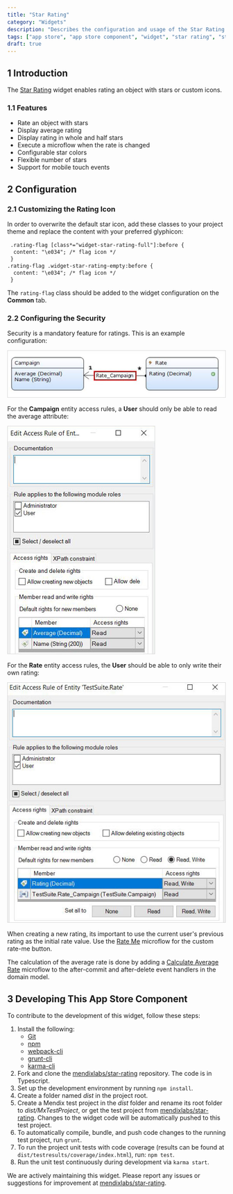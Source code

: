 ```yaml
---
title: "Star Rating"
category: "Widgets"
description: "Describes the configuration and usage of the Star Rating widget, which is available in the Mendix App Store."
tags: ["app store", "app store component", "widget", "star rating", "star", "glyphicon"]
draft: true
---
```


## 1 Introduction

The [Star Rating](https://appstore.home.mendix.com/link/app/54611/) widget enables rating an object with stars or custom icons.

### 1.1 Features

* Rate an object with stars
* Display average rating
* Display rating in whole and half stars
* Execute a microflow when the rate is changed
* Configurable star colors
* Flexible number of stars
* Support for mobile touch events

## 2 Configuration

### 2.1 Customizing the Rating Icon

In order to overwrite the default star icon, add these classes to your project theme and replace the content with your preferred glyphicon:

```
 .rating-flag [class*="widget-star-rating-full"]:before {
  content: "\e034"; /* flag icon */ 
 }
.rating-flag .widget-star-rating-empty:before {
  content: "\e034"; /* flag icon */
 }
```
The `rating-flag` class should be added to the widget configuration on the **Common** tab.

### 2.2 Configuring the Security

Security is a mandatory feature for ratings. This is an example configuration:

![](attachments/star-rating/star-rating1.png)

For the **Campaign** entity access rules, a **User** should only be able to read the average attribute:

![](attachments/star-rating/star-rating2.png)

For the **Rate** entity access rules, the **User** should be able to only write their own rating:

![](attachments/star-rating/star-rating3.png)

When creating a new rating, its important to use the current user's previous rating as the initial rate value. Use the [Rate Me](https://modelshare.mendix.com/models/d7ece331-49d4-4464-a2e2-ea75528a0367/rate-me) microflow for the custom rate-me button.

The calculation of the average rate is done by adding a [Calculate Average Rate](https://modelshare.mendix.com/models/d27114b6-e2fb-4d79-aa39-8c60a6477ca8/calculate-average-rate) microflow to the after-commit and after-delete event handlers in the domain model.

## 3 Developing This App Store Component

To contribute to the development of this widget, follow these steps:

1. Install the following:
	* [Git](https://git-scm.com/book/en/v2/Getting-Started-Installing-Git)
	* [npm](https://www.npmjs.com/)
	* [webpack-cli](https://www.npmjs.com/package/webpack-cli)
	* [grunt-cli](https://github.com/gruntjs/grunt-cli)
	* [karma-cli](https://www.npmjs.com/package/karma-cli)
2. Fork and clone the [mendixlabs/star-rating]( https://github.com/mendixlabs/star-rating) repository. The code is in Typescript.
3. Set up the development environment by running `npm install`.
4. Create a folder named *dist* in the project root.
5. Create a Mendix test project in the *dist* folder and rename its root folder to *dist/MxTestProject*, or get the test project from [mendixlabs/star-rating](https://github.com/mendixlabs/star-rating/releases/latest). Changes to the widget code will be automatically pushed to this test project.
6. To automatically compile, bundle, and push code changes to the running test project, run `grunt`.
7. To run the project unit tests with code coverage (results can be found at `dist/testresults/coverage/index.html`), run: `npm test`.
8. Run the unit test continuously during development via `karma start`.

We are actively maintaining this widget. Please report any issues or suggestions for improvement at [mendixlabs/star-rating](https://github.com/mendixlabs/star-rating/issues).
